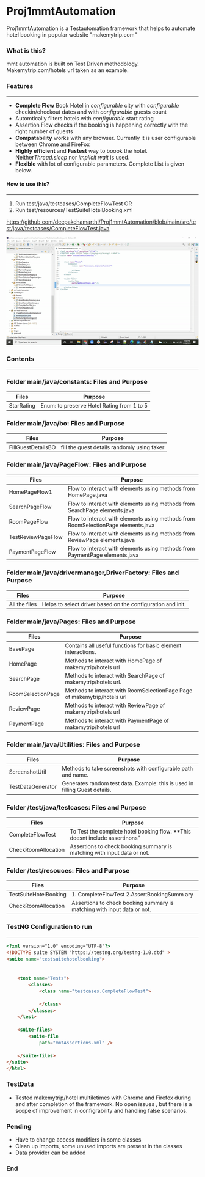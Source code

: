 # Proj1mmtAutomation
Proj1mmtAutomation is a Testautomation framework that helps to automate hotel booking in popular website "makemytrip.com"


### What is this?
mmt automation is built on Test Driven methodology. Makemytrip.com/hotels url taken as an example.


### Features
-------------

- **Complete Flow** Book Hotel in *configurable* city with *configurable* checkin/checkout dates and with *configurable* guests count
- Automtically filters hotels with *configurable* start rating
- Assertion Flow checks if the booking is happening correctly with the right number of guests
- **Compatability** works with any browser. Currently it is user configurable between Chrome and FireFox
- **Highly efficient** and **Fastest** way to boook the hotel. Neither*Thread.sleep* nor *implicit wait* is used. 
- **Flexible** with lot of configurable parameters. Complete List is given below.


#### How to use this?
-------------
1. Run test/java/testcases/CompleteFlowTest
OR
2. Run test/resources/TestSuiteHotelBooking.xml

https://github.com/deepakchamarthi/Proj1mmtAutomation/blob/main/src/test/java/testcases/CompleteFlowTest.java 
	  
![](https://github.com/deepakchamarthi/Proj1mmtAutomation/blob/main/TestSuite.gif)	  





### Contents
-------------

### Folder main/java/constants: Files and Purpose
                    
Files         | Purpose       
------------- | -------------
 StarRating  | Enum: to preserve Hotel Rating from 1 to 5
 
### Folder main/java/bo: Files and Purpose
                    
Files         | Purpose       
------------- | -------------
FillGuestDetailsBO  | fill the guest details randomly using faker
                 
				 
				 
 
### Folder main/java/PageFlow: Files and Purpose
                    
Files         | Purpose       
------------- | -------------
HomePageFlow1 | Flow to interact with elements using methods from HomePage.java 
SearchPageFlow | Flow to interact with elements using methods from SearchPage elements.java
RoomPageFlow | Flow to interact with elements using methods from RoomSelectionPage elements.java
TestReviewPageFlow | Flow to interact with elements using methods from ReviewPage elements.java
PaymentPageFlow | Flow to interact with elements using methods from PaymentPage elements.java


### Folder main/java/drivermanager,DriverFactory: Files and Purpose
                    
Files         | Purpose       
------------- | -------------
All the files   | Helps to select driver based on the configuration and init.

### Folder main/java/Pages: Files and Purpose
                    
Files         | Purpose       
------------- | -------------
BasePage | Contains all useful functions for basic element interactions.
HomePage | Methods to interact with HomePage of makemytrip/hotels url
SearchPage | Methods to interact with SearchPage of makemytrip/hotels url.
RoomSelectionPage | Methods to interact with RoomSelectionPage Page of makemytrip/hotels url
ReviewPage | Methods to interact with ReviewPage of makemytrip/hotels url
PaymentPage | Methods to interact with PaymentPage of makemytrip/hotels url



### Folder main/java/Utilities: Files and Purpose
                    
Files         | Purpose       
------------- | -------------
ScreenshotUtil | Methods to take screenshots with configurable path and name.
TestDataGenerator | Generates random test data. Example: this is used in filling Guest details.

### Folder /test/java/testcases: Files and Purpose
                    
Files         | Purpose       
------------- | -------------
CompleteFlowTest | To Test the complete hotel booking flow. **This doesnt include assertinons" 
CheckRoomAllocation | Assertions to check booking summary is matching with input data or not.


### Folder /test/resouces: Files and Purpose
                    
Files         | Purpose       
------------- | -------------
TestSuiteHotelBooking | 1. CompleteFlowTest 2.AssertBookingSumm  ary 
CheckRoomAllocation | Assertions to check booking summary is matching with input data or not.

### TestNG Configuration to run
-------------

```html
<?xml version="1.0" encoding="UTF-8"?>
<!DOCTYPE suite SYSTEM "https://testng.org/testng-1.0.dtd" >
<suite name="testsuitehotelbooking">


	<test name="Tests">
		<classes>
			<class name="testcases.CompleteFlowTest">

			</class>
		</classes>
	</test>

	<suite-files>
		<suite-file
			path="mmtAssertions.xml" />

	</suite-files>
</suite>
</html>
```

### TestData
- Tested makemytrip/hotel multiletimes with Chrome and Firefox during and after completion of the framework. No open issues , but there is a scope of improvement in configrability and handling false scenarios.

### Pending
- Have to change access modifiers in some classes 
- Clean up imports, some unused imports are present in the classes
- Data provider can be added



### End

